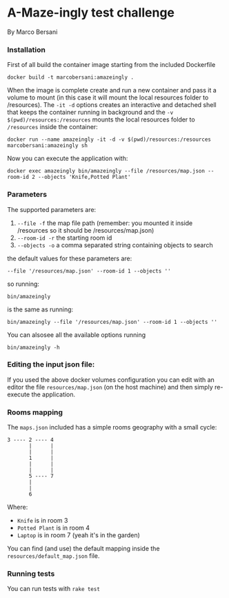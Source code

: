 # A-Maze-ingly test challenge
By Marco Bersani

### Installation

First of all build the container image starting from the included Dockerfile
```shell
docker build -t marcobersani:amazeingly .
```
When the image is complete create and run a new container and pass it a volume to mount (in this case it will mount the local resources folder to /resources). 
The `-it -d` options creates an interactive and detached shell that keeps the container running in background and the `-v $(pwd)/resources:/resources` 
mounts the local resources folder to `/resources` inside the container: 
```shell
docker run --name amazeingly -it -d -v $(pwd)/resources:/resources marcobersani:amazeingly sh
```

Now you can execute the application with:
```shell
docker exec amazeingly bin/amazeingly --file /resources/map.json --room-id 2 --objects 'Knife,Potted Plant'
```

### Parameters 

The supported parameters are:
1. `--file -f` the map file path (remember: you mounted it inside /resources so it should be /resources/map.json)
2. `--room-id -r` the starting room id
3. `--objects -o` a comma separated string containing objects to search

the default values for these parameters are:
```
--file '/resources/map.json' --room-id 1 --objects ''
```

so running:
```shell
bin/amazeingly
```
is the same as running: 
```
bin/amazeingly --file '/resources/map.json' --room-id 1 --objects ''
```
You can alsosee all the available options running 
```
bin/amazeingly -h
```

### Editing the input json file:
If you used the above docker volumes configuration you can edit with an editor the file `resources/map.json` (on the host machine)
and then simply re-execute the application.

### Rooms mapping 
The `maps.json` included has a simple rooms geography with a small cycle:
```
3 ---- 2 ---- 4
       |      |
       |      |
       1      |
       |      |
       |      |
       5 ---- 7
       |
       |
       6
```
Where:
- `Knife` is in room 3
- `Potted Plant` is in room 4
- `Laptop` is in room 7 (yeah it's in the garden)

You can find (and use) the default mapping inside the `resources/default_map.json` file.

### Running tests
You can run tests with `rake test`
